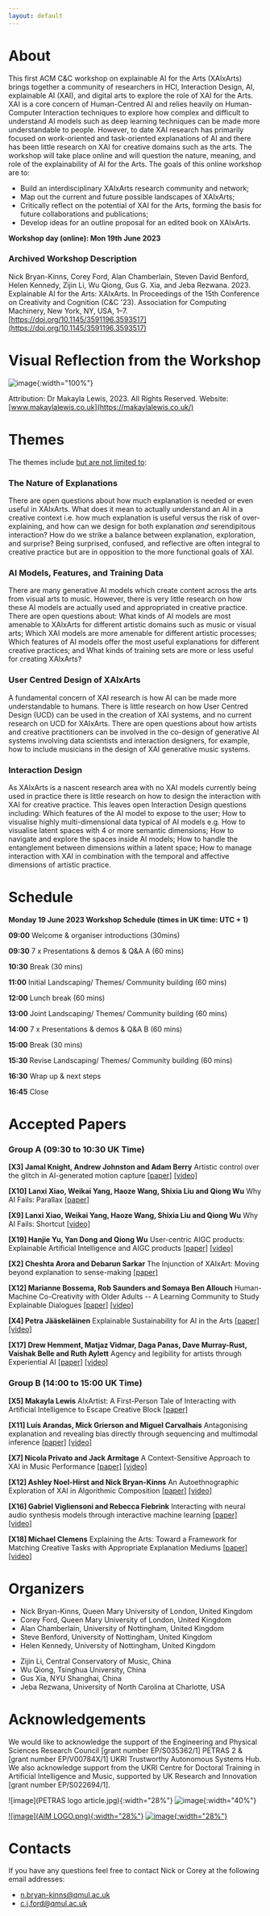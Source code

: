 ```yaml
---
layout: default
---
```


<!-- <center>
<h1 style="font-weight: bold;">About</h1>
</center> -->


# **About**
This first ACM C&C workshop on explainable AI for the Arts (XAIxArts) brings together a community of researchers in HCI, Interaction Design, AI, explainable AI (XAI), and digital arts to explore the role of XAI for the Arts. XAI is a core concern of Human-Centred AI and relies heavily on Human-Computer Interaction techniques to explore how complex and difficult to understand AI models such as deep learning techniques can be made more understandable to people. However, to date XAI research has primarily focused on work-oriented and task-oriented explanations of AI and there has been little research on XAI for creative domains such as the arts. 
The workshop will take place online and will question the nature, meaning, and role of the explainability of AI for the Arts. The goals of this online workshop are to:
* Build an interdisciplinary XAIxArts research community and network;
* Map out the current and future possible landscapes of XAIxArts;
* Critically reflect on the potential of XAI for the Arts, forming the basis for future collaborations and publications;
* Develop ideas for an outline proposal for an edited book on XAIxArts.

**Workshop day (online): Mon 19th June 2023**

### Archived Workshop Description

Nick Bryan-Kinns, Corey Ford, Alan Chamberlain, Steven David Benford, Helen Kennedy, Zijin Li, Wu Qiong, Gus G. Xia, and Jeba Rezwana. 2023. Explainable AI for the Arts: XAIxArts. In Proceedings of the 15th Conference on Creativity and Cognition (C&C '23). Association for Computing Machinery, New York, NY, USA, 1–7. [https://doi.org/10.1145/3591196.3593517](https://doi.org/10.1145/3591196.3593517)


# **Visual Reflection from the Workshop**

![image](xaixarts_makayla.jpeg){:width="100%"}

Attribution: Dr Makayla Lewis, 2023. All Rights Reserved. Website: [www.makaylalewis.co.uk](https://makaylalewis.co.uk/)

# **Themes**

The themes include <u>but are not limited to</u>:
### The Nature of Explanations
There are open questions about how much explanation is needed or even useful in XAIxArts. What does it mean to actually understand an AI in a creative context i.e. how much explanation is useful versus the risk of over-explaining, and how can we design for both explanation *and* serendipitous interaction? How do we strike a balance between explanation, exploration, and surprise? Being surprised, confused, and reflective are often integral to creative practice but are in opposition to the more functional goals of XAI.

### AI Models, Features, and Training Data
There are many generative AI models which create content across the arts from visual arts to music. However, there is very little research on how these AI models are actually used and appropriated in creative practice. There are open questions about: What kinds of AI models are most amenable to XAIxArts for different artistic domains such as music or visual arts; Which XAI models are more amenable for different artistic processes; Which features of AI models offer the most useful explanations for different creative practices; and What kinds of training sets are more or less useful for creating XAIxArts? 

### User Centred Design of XAIxArts
A fundamental concern of XAI research is how AI can be made more understandable to humans. There is little research on how User Centred Design (UCD) can be used in the creation of XAI systems, and no current research on UCD for XAIxArts. There are open questions about how artists and creative practitioners can be involved in the co-design of generative AI systems involving data scientists and interaction designers, for example, how to include musicians in the design of XAI generative music systems. 

### Interaction Design
As XAIxArts is a nascent research area with no XAI models currently being used in practice there is little research on how to design the interaction with XAI for creative practice. This leaves open Interaction Design questions including: Which features of the AI model to expose to the user; How to visualise highly multi-dimensional data typical of AI models e.g. How to visualise latent spaces with 4 or more semantic dimensions; How to navigate and explore the spaces inside AI models; How to handle the entanglement between dimensions within a latent space; How to manage interaction with XAI in combination with the temporal and affective dimensions of artistic practice. 

# **Schedule**
**Monday 19 June 2023 Workshop Schedule (times in UK time: UTC + 1)**

**09:00** Welcome & organiser introductions (30mins)

**09:30** 7 x Presentations & demos & Q&A A (60 mins)

**10:30** Break (30 mins)

**11:00** Initial Landscaping/ Themes/ Community building (60 mins)

**12:00** Lunch break (60 mins)

**13:00** Joint Landscaping/ Themes/ Community building (60 mins)

**14:00** 7 x Presentations & demos & Q&A B (60 mins)

**15:00** Break (30 mins)

**15:30** Revise Landscaping/ Themes/ Community building (60 mins)

**16:30** Wrap up & next steps

**16:45** Close


# **Accepted Papers**

### Group A (09:30 to 10:30 UK Time)

**[X3] Jamal Knight, Andrew Johnston and Adam Berry** Artistic control over the glitch in AI-generated motion capture [[paper]](https://xaixarts.github.io/accepted-2023/Knight-XAIxArts-2023-Paper.pdf) [[video]](https://xaixarts.github.io/accepted-2023/video/Knight-XAIxArts-2023-Video.mp4)

**[X10] Lanxi Xiao, Weikai Yang, Haoze Wang, Shixia Liu and Qiong Wu** Why AI Fails: Parallax [[paper]](https://xaixarts.github.io/accepted-2023/Xiao-XAIxArts-2023-Parallax-Paper.pdf) 

**[X9] Lanxi Xiao, Weikai Yang, Haoze Wang, Shixia Liu and Qiong Wu** Why AI Fails: Shortcut [[video]](https://xaixarts.github.io/accepted-2023/video/Xiao-XAIxArts-2023-Video.mp4)

**[X19] Hanjie Yu, Yan Dong and Qiong Wu** User-centric AIGC products: Explainable Artificial Intelligence and AIGC products [[paper]](https://xaixarts.github.io/accepted-2023/Yu-XAIxArts-2023-Paper.pdf) [[video]](https://xaixarts.github.io/accepted-2023/video/Yu-XAIxArts-2023-Video.mp4)

**[X2] Cheshta Arora and Debarun Sarkar** The Injunction of XAIxArt: Moving beyond explanation to sense-making [[paper]](https://xaixarts.github.io/accepted-2023/Arora-XAIxArts-2023-Paper.pdf)

**[X12] Marianne Bossema, Rob Saunders and Somaya Ben Allouch** Human-Machine Co-Creativity with Older Adults -- A Learning Community to Study Explainable Dialogues [[paper]](https://xaixarts.github.io/accepted-2023/Bossema-XAIxArts-2023-Paper.pdf) [[video]](https://xaixarts.github.io/accepted-2023/video/Bossema-XAIxArts-2023-Video.mp4)

**[X4] Petra Jääskeläinen** Explainable Sustainability for AI in the Arts [[paper]](https://xaixarts.github.io/accepted-2023/Jaaskelainen-XAIxArts-2023-Paper.pdf) [[video]](https://xaixarts.github.io/accepted-2023/video/Jaaskelainen-XAIxArts-2023-Video.mp4)

**[X17] Drew Hemment, Matjaz Vidmar, Daga Panas, Dave Murray-Rust, Vaishak Belle and Ruth Aylett** Agency and legibility for artists through Experiential AI [[paper]](https://xaixarts.github.io/accepted-2023/Hemment-XAIxArts-2023-Paper.pdf) [[video]](https://xaixarts.github.io/accepted-2023/video/Hemment-XAIxArts-2023-Video.mp4)


### Group B (14:00 to 15:00 UK Time)

**[X5] Makayla Lewis** AIxArtist: A First-Person Tale of Interacting with Artificial Intelligence to Escape Creative Block [[paper]](https://xaixarts.github.io/accepted-2023/Lewis-XAIxArts-2023-Paper.pdf) 

**[X11] Luís Arandas, Mick Grierson and Miguel Carvalhais** Antagonising explanation and revealing bias directly through sequencing and multimodal inference [[paper]](https://xaixarts.github.io/accepted-2023/Arandas-XAIxArts-2023-Paper.pdf) [[video]](https://xaixarts.github.io/accepted-2023/video/Arandas-XAIxArts-2023-Video.mp4)

**[X7] Nicola Privato and Jack Armitage** A Context-Sensitive Approach to XAI in Music Performance [[paper]](https://xaixarts.github.io/accepted-2023/Privato-XAIxArts-2023-Paper.pdf) [[video]](https://xaixarts.github.io/accepted-2023/video/Privato-XAIxArts-2023-Video.mp4)

**[X12] Ashley Noel-Hirst and Nick Bryan-Kinns** An Autoethnographic Exploration of XAI in Algorithmic Composition [[paper]](https://xaixarts.github.io/accepted-2023/Noel-Hirst-XAIxArts-2023-Paper.pdf) [[video]](https://xaixarts.github.io/accepted-2023/video/Noel-Hirst-XAIxArts-2023-Video.mp4)

**[X16] Gabriel Vigliensoni and Rebecca Fiebrink** Interacting with neural audio synthesis models through interactive machine learning [[paper]](https://xaixarts.github.io/accepted-2023/Vigliensoni-XAIxArts-2023-Paper.pdf) [[video]](https://xaixarts.github.io/accepted-2023/video/Vigliensoni-XAIxArts-2023-Video.mp4)

**[X18] Michael Clemens** Explaining the Arts: Toward a Framework for Matching Creative Tasks with Appropriate Explanation Mediums [[paper]](https://xaixarts.github.io/accepted-2023/Clemens-XAIxArts-2023-Paper.pdf) [[video]](https://xaixarts.github.io/accepted-2023/video/Clemens-XAIxArts-2023-Video.mp4)

 
<!-- # **Call for Participation**

To participate in the workshop please submit either A) a position paper, B) a short video, or C) a pictorial. Your submission should tell us about your XAI and/or Arts research and practice addressing the themes and open questions on the workshop website. Submission requirements are:

* **A) Position paper**\
Papers should be submitted to [the EasyChair submission system](https://easychair.org/conferences/?conf=xaixarts2023) as a PDF in the ACM SIGCHI submission template format [(SIGCHI ACM new, standardized single-column format)](https://www.acm.org/publications/proceedings-template) and a maximum of 3 pages in length. Note that Microsoft Word users should use the interim template. Papers do not need to be anonymised (in LaTex use the command \documentclass[manuscript,review]).

* **B) Short video**\
Upload your video (maximum 5 minutes) to a file transfer site such as WeTransfer and submit a PDF document to the [EasyChair submission system](https://easychair.org/conferences/?conf=xaixarts2023) stating that this is a video submission and providing the URL to download your video. Note that videos cannot be uploaded directly to the EasyChair system. Please ensure that the download link is valid until at least 8 May 2023. Please complete all sections of the EasyChair submission system including providing a Title and Abstract to briefly describe the content of your video.

* **C) Pictorial**\
Pictorials should be submitted to [EasyChair](https://easychair.org/conferences/?conf=xaixarts2023) using the C&C 2023 Pictorials template (for [inDesign](https://www.dropbox.com/s/53hzdfb9h8naa6w/ACMCC_2023_Pictorials_inDesign_Template_Folder.zip?dl=0), [Word](https://www.dropbox.com/scl/fi/n4dyx6f0uxhjmreg06crj/ACMCC_2023_Pictorials_WORD_Template.docx?dl=0&rlkey=hzc484kst04ey840e2wt1phd8) or [Powerpoint](https://www.dropbox.com/scl/fi/lvjoa01tefthnji58u7t8/ACMCC_2023_Pictorials_PowerPoint_Template.pptx?dl=0&rlkey=79j6hfipqaxkjukxbsues8u8n)), maximum 5 pages PDF. Maximum file size 50MB. Include the submission's title, author(s) and their affiliation(s), and a 150-word abstract on the first page. In keeping with C&C Pictorial submissions, additional written sections such as Introduction, Conclusion, Discussion, Acknowledgements, and References are *optional*. The submission should focus on an annotated visual composition and use the format creatively. Examples can be found on the [C&C 2023 website](https://cc.acm.org/2023/pictorials/). Please complete all sections of the EasyChair submission system, including a Title and Abstract.  


Participants will be selected based on the quality of their contribution to the debate about XAIxArts with a view to creating a balance of topics in the workshop. Papers and videos will be made available on the workshop website prior to the workshop and copyright is retained by authors. The workshop will take place online with the option for hybrid participation where appropriate. 


<!-- Accepted participants will need to register for our workshop via the ACM Creativity and Cognition 2023 conference website. -->

<!-- Please note that at least one author of each accepted position paper must attend the workshop and that all participants must register for both the workshop and the ACM Creativity and Cognition 2023 conference via the conference website.

Important information: 
* Submissions due: Tue 2nd May 2023 (deadline extended to allow for video and pictorial submissions)
* Participants notified of acceptance: Mon 8th May 2023
* Workshop day (online): Mon 19th June 2023 -->

# **Organizers**
* Nick Bryan-Kinns, Queen Mary University of London, United Kingdom
* Corey Ford, Queen Mary University of London, United Kingdom
* Alan Chamberlain, University of Nottingham, United Kingdom
* Steve Benford, University of Nottingham, United Kingdom
* Helen Kennedy, University of Nottingham, United Kingdom
<!-- * Sid Fels, University of British Columbia, Canada -->
* Zijin Li, Central Conservatory of Music, China
* Wu Qiong, Tsinghua University, China
* Gus Xia, NYU Shanghai, China
* Jeba Rezwana, University of North Carolina at Charlotte, USA

# **Acknowledgements**
We would like to acknowledge the support of the Engineering and Physical Sciences Research Council [grant number EP/S035362/1] PETRAS 2 & [grant number EP/V00784X/1] UKRI Trustworthy Autonomous Systems Hub. We also acknowledge support from the UKRI Centre for Doctoral Training in Artificial Intelligence and Music, supported by UK Research and Innovation [grant number EP/S022694/1].

![image](PETRAS logo article.jpg){:width="28%"} ![image](tas_logo.png){:width="40%"} 

[![image](AIM LOGO.png){:width="28%"}](https://www.aim.qmul.ac.uk/) [![image](Stahr_logo.jpeg){:width="28%"}](https://www.stahrc.org)




# **Contacts**
If you have any questions feel free to contact Nick or Corey at the following email addresses:
- n.bryan-kinns@qmul.ac.uk
- c.j.ford@qmul.ac.uk